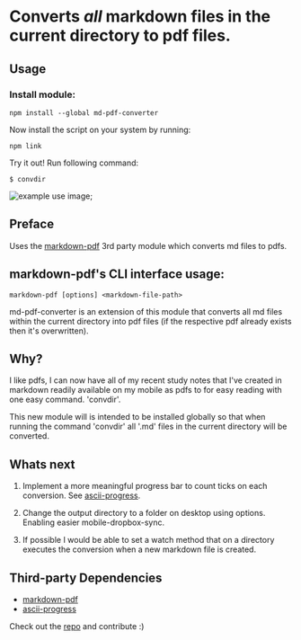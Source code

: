 # Converts *all* markdown files in the current directory to pdf files.

## Usage

### Install module:
```
npm install --global md-pdf-converter
```

Now install the script on your system by running:
```
npm link
```

Try it out! Run following command:
```
$ convdir
```
![example use image]('image.jpg');

## Preface

Uses the [markdown-pdf](https://www.npmjs.com/package/markdown-pdf) 3rd party module which converts md files to pdfs.

## markdown-pdf's CLI interface usage:
```
markdown-pdf [options] <markdown-file-path>
```

md-pdf-converter is an extension of this module that converts all md files within the current directory into pdf files (if the respective pdf already exists then it's overwritten).

## Why?

I like pdfs, I can now have all of my recent study notes that I've created in markdown readily available on my mobile as pdfs to for easy reading with one easy command. 'convdir'.

This new module will is intended to be installed globally so that when running the command 'convdir' all '.md' files in the current directory will be converted.

## Whats next

1) Implement a more meaningful progress bar to count ticks on each conversion. See [ascii-progress](https://github.com/bubkoo/ascii-progress).

2) Change the output directory to a folder on desktop using options. Enabling easier mobile-dropbox-sync.

3) If possible I would be able to set a watch method that on a directory executes the conversion when a new markdown file is created.

## Third-party Dependencies

- [markdown-pdf](https://www.npmjs.com/package/markdown-pdf)
- [ascii-progress](https://github.com/bubkoo/ascii-progress)

Check out the [repo](https://github.com/SavageWilliam/md-pdf-converter) and contribute :)
